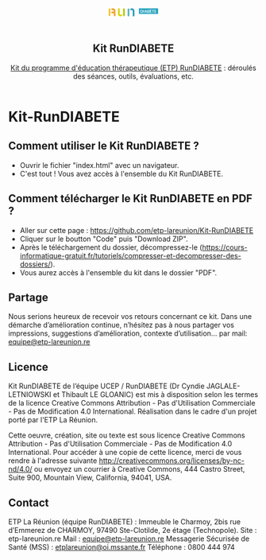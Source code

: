 <!--lint disable awesome-heading awesome-github double-link no-dead-urls-->

<p align="center">
  <br />
  <img width="100" src="HTML\IMG\logo_rundiabete.png" alt="RunDIABETE">
  <br />
  <br />
</p>

<h2 align="center">Kit RunDIABETE</h2>

<p align="center">
  <a href="https://etp-lareunion.github.io/Kit-RunDIABETE/">Kit du programme d'éducation thérapeutique (ETP) RunDIABETE</a> : déroulés des séances, outils, évaluations, etc. 

  <br />
  <br />
</p>

# Kit-RunDIABETE

## Comment utiliser le Kit RunDIABETE ? 

- Ouvrir le fichier "index.html" avec un navigateur.
- C'est tout ! Vous avez accès à l'ensemble du Kit RunDIABETE.

## Comment télécharger le Kit RunDIABETE en PDF ? 

- Aller sur cette page : https://github.com/etp-lareunion/Kit-RunDIABETE
- Cliquer sur le boutton "Code" puis "Download ZIP". 
- Après le téléchargement du dossier, décompressez-le (https://cours-informatique-gratuit.fr/tutoriels/compresser-et-decompresser-des-dossiers/).
- Vous aurez accès à l'ensemble du kit dans le dossier "PDF". 


## Partage

Nous serions heureux de recevoir vos retours concernant ce kit. Dans une démarche d’amélioration continue, n’hésitez pas à nous partager vos impressions, suggestions d’amélioration, contexte d’utilisation… par mail:  equipe@etp-lareunion.re

## Licence

Kit RunDIABETE de l’équipe UCEP / RunDIABETE (Dr Cyndie JAGLALE-LETNIOWSKI et Thibault LE GLOANIC) est mis à disposition selon les termes de la licence Creative Commons Attribution - Pas d'Utilisation Commerciale - Pas de Modification 4.0 International.
Réalisation dans le cadre d'un projet porté par l'ETP La Réunion.

Cette oeuvre, création, site ou texte est sous licence Creative Commons Attribution - Pas d'Utilisation Commerciale - Pas de Modification 4.0 International. Pour accéder à une copie de cette licence, merci de vous rendre à l'adresse suivante http://creativecommons.org/licenses/by-nc-nd/4.0/ ou envoyez un courrier à Creative Commons, 444 Castro Street, Suite 900, Mountain View, California, 94041, USA.

## Contact

ETP La Réunion (équipe RunDIABETE) : Immeuble le Charmoy, 2bis rue d’Emmerez de CHARMOY, 97490 Ste-Clotilde, 2e étage (Technopole).
Site : etp-lareunion.re
Mail : equipe@etp-lareunion.re
Messagerie Sécurisée de Santé (MSS) : etplareunion@oi.mssante.fr
Téléphone : 0800 444 974
